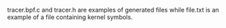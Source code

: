 tracer.bpf.c and tracer.h are examples of generated files while file.txt is an example of a file containing kernel symbols.
